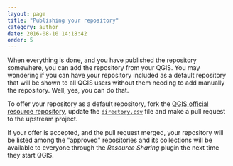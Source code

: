 ```yaml
---
layout: page
title: "Publishing your repository"
category: author
date: 2016-08-10 14:18:42
order: 5
---
```

When everything is done, and you have published the repository somewhere,
you can add the repository from your QGIS.
You may wondering if you can have your repository included as a default
repository that will be shown to all QGIS users without them needing to
add manually the repository.
Well, yes, you can do that.
 
To offer your repository as a default repository, fork the
[QGIS official resource repository](https://github.com/qgis/QGIS-Resources),
update the
[```directory.csv```](https://github.com/qgis/QGIS-Resources/blob/master/directory.csv)
file and make a pull request to the upstream project.

If your offer is accepted, and the pull request merged, your repository
will be listed among the "approved" repositories and its collections will
be available to everyone through the *Resource Sharing* plugin the next
time they start QGIS.
